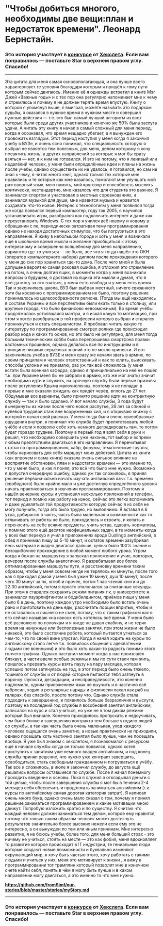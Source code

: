 # "Чтобы добиться многого, необходимы две вещи:план и недостаток времени". Леонард Бернстайн. 

### Это история участвует в [конкурсе](http://mystory.hexlet.io/) от [Хекслета](https://ru.hexlet.io/). Если вам понравилось — поставьте Star в верхнем правом углу. Спасибо!

---
 
   Эта цитата для меня самая основополагающая, и она лучше всего характеризует те условия благодаря которым я пришёл к тому пути которым сейчас двигаюсь. Именно её я однажды встретил в книге Мэг Джей «Важные годы» и с тех пор она регулярно напоминает мне к чему я стремлюсь и почему я не должен терять время впустую.
	Книгу о которой я упомянул выше, я выиграл, можете называть это подарком судьбы, я оказался в нужное время в нужном месте и совершил нужные действия — т.е. это был самый лучший алгоритм из всех которые были среди других участников и конечно же 50% была заслуга удачи.
	А читать эту книгу я начал в самый сложный для меня период, когда я осознавал, что время нещадно убегает, а я вынужден его провожать взглядом. Этот период наступил у меня когда я закончил учебу в ВУЗе, и очень ясно понимал, что специальность которую я выбрал не является тем полезным, для меня, делом которому я хочу посвятить жизнь, а других направлений за которые я мог бы сразу взяться — нет, я к ним не готовился. И это не потому, что я ленивый или недалёкий человек, у меня были определённые идеи и планы на жизнь после учебы, однако осуществить их не удалось, я готовился, но сам не знал к чему, я читал много книг, однако только тех которые мне нравились и те которые как мне казалось, помогают мне улучшать мой разговорный язык, мою память, мой кругозор и способность мыслить критически, нестандартно, мне казалось что для студента это важнее. Я занимался спортом и участвовал в местных соревнованиях, и занимался музыкой для души, мне нравится музыка и нравится создавать что-то новое.
	Интерес к технологиям у меня появился тогда же когда появился первый компьютер, году так 2005, я научился устанавливать игры, разобрался как подключить интернет и даже как переустановить Windows. С тех пор я учился всё новому и новому в обращении с пк, периодически затрагивая тему программирования однако не находя достаточных стимулов, что бы погрузиться в это направление. Я живу в небольшом городе и хоть у меня и возникали ещё в школьное время мысли и желание приобщиться к этому интересному и совершенно волшебному для меня направлению, вариантов где-то учиться — не было, все что я тогда нашёл это ОКН (оператор компьютерного набора) диплом после прохождения которого у меня до сих пор храниться где-то дома. После чего мной и была допущена вероятно самая роковая ошибка, я отложил это стремление на потом, в очень долгий ящик, в моменты когда у меня возникали вопросы о будущем, я доставал из ящика эти мысли и думал, что я всегда могу за это взяться, у меня есть свобода и у меня есть время. Так и закончилась школа, ВУЗ был выбран местный, ничего связанного хотя бы косвенно с программированием не было, поэтому решение принималось из целесообразности региона. (Тогда мы ещё находились в составе Украины и все перспективы были ехать только в столицу, или крупные города, что было финансово невозможным).
	Во время учёбы продолжалась устоявшаяся мантра, и я искал какую то мотивацию, при этом я хотел разобраться в той профессии которую выбрал и старался проникнуться и стать специалистом. Я пробовал читать какую то литературу по программированию смотрел ролики где происходил разбор кода и каких то основ, но это было не регулярно, для меня тогда большим техническим хобби была перепрошивка смартфона правки кастомных прошивок, однако делалось все по инструкциям и в принципе никаких серьёзных знаний это не могло принести.
	И вот закончилась учеба в ВУЗЕ и меня сразу же начали звать в армию, по своим принципам я человек ответственный и как то юлить, выискивать способы уклона я не приемлю, раз уж так всё сложилось (у меня кстати была военная кафедра, однако я принципиально на неё не пошёл т.к. при Украине меня бы не забрали в армию, кто же мог знать) значит необходимо идти и служить, на срочную службу были первые призывы после вступления Крыма малочисленны, поэтому я не попадал в первые и мне сказали ожидать как придёт черёд, вплоть до 27 лет. Обдумывая все варианты, было принято решение идти на контрактную службу — так и было сделано. И вот начало службы, 3 года будут вычеркнуты из жизни после чего новое распутье, 26 лет за спиной и нулевой трудовой стаж вне вооруженных сил, и я открываю книжку с которой и начал свой рассказ. У меня тогда были очень своеобразные ощущения внутри, я понимал что служба будет препятствовать любой учёбе и если я позволю себе хоть немного деградировать там, то потом будет гораздо труднее. Поэтому в первый год я взял себя в руки и решил, что необходимо совершить уже наконец тот выбор и вопреки любым препятствиям двигаться в его направлении. Я перечитывал статьи по программированию, хабр, форумы, тематические группы, чтобы нарисовать для себя маршрут моих действий. Цитата из книги (как впрочем и сама книга) оказала очень сильное влияние на восприятие обстановки, план и недостаток времени — это именно то, что у меня было, и как я понял, это всё что было мне нужно.
	Возможно я допустил очередную ошибку, однако уж так сложилось, я принял решение первоначально начать изучать английский язык т.к. времени (свободного) было крайне мало и уже достигнув определённого уровня начать практиковаться в изучении программирования. Поэтому я нашёл вечерние курсы и установил несколько приложений в телефон, тот период я помню как работу на износ, сейчас это легко вспоминать и даже удивляться той продуктивности которую сейчас я из себя не могу получить, тогда это было трудно, но выполнимо. Я вставал в 6 утра, добирался в часть, часть была маленькая и возможности как то отлынивать от работы не было, приходилось и строить, и копать и переносить на себе всякие предметы, учить устав, сдавать нормативы, и помимо этого ещё десяток неофициальных задач, в те моменты когда у всех был перекур я учил в приложениях вроде Duolingo английский, в обед я принимал пищу за 5-10 минут, и остаток времени зазубривал весь материал и жадно двигался дальше, целью было 100% знание и безошибочное прохождение в любой момент любого урока. Утром когда я бежал на маршрутку я запускал приложение и учил, повторял, вечером после службы аналогично. Я разрабатывал все более оптимизированные маршруты пути, и расстановку времени таким образом, чтобы у меня совсем негде не терялось ни минуты, после того как я приходил домой у меня был ужин 10 минут, душ 10 минут, после чего 30 минут за пк, ютюб и прочее, потом 1 час чтения книги и до 22:30 английский, потом я просто отключался за считанные секунды. При этом я старался сохранять режим питания т.к. в университете я  занимался пауэрлифтингом и бодибилдингом, приёмов пищи у меня было 6 в день, поэтому каждое утро необходимо было встать очень рано и приготовить на день еды, рассчитать порции впритык, чтобы и не оставалось и лишнего не съел, потому, что с таким графиком как я его сейчас называю «на износ» есть хотелось всё время. У меня было всё разложено по полочкам и я нигде не давал слабину, и не терял время на ненужные или бесполезные занятия, при этом жизни не было никакой, это было состояние робота, который пытается угнаться за чем-то, что по своей вине упустил. Когда я начал ходить на курсы по английскому стало легче т.к. появилось общение с адекватными людьми (не военными) и это было хоть какая-то радость помимо этого гончего графика. Однако наступил момент когда у нас произошёл блэкаут, в части ввели особые режимы и мы по сути стали там жить, пришлось прервать курсы взять паузу на пару месяцев, которая успешно потом затянулась на год, в этот период было очень тяжело, тошнило от службы и от людей которые пытаются тебя затянуть в воронку глупости, деградации, и несправедливости, это конечно надломило, одним приложением язык не выучить и я частично всё забросил, ходил в регулярные наряды и физически пахал как раб на галерах, без спасибо, просто потому что.
	Однако служба стала подходить к завершению, и появилось больше безразличия и выслуги, поэтому на последний год службы я возобновил занятия английским, записался на курс и стал учиться, но уже не в том диком режиме который был вначале. Конечно приходилось пропускать и недоучивать, чем было ближе к завершению контракта тем больше уходило людей со службы, а так как часть была очень маленькая, уход каждого человека ощущался очень заметно, а новые практически не приходили, однако посещать хоть частично занятия было лучше, чем не посещать вообще. Я уже был знаком с хекслетом, я познакомился с ресурсом ещё в начале службы когда он только появился, однако хотел приступить к занятиям уже немного владея английским, и под конец службы принял решение, что нужно уже контракт завершить, освободиться, стать свободным гражданином и погружаться в учёбу.
	Так все и сложилось, в июле я закончил службу, до августа ещё решались вопросы оставшиеся по службе. После я начал понемногу проходить введение и основы. Пока я служил я откладывал деньги с той целью, чтобы после завершения службы я мог бы в течении 2-4 месяцев себя обеспечить и продолжать заниматься английским (т.к. курсы по английскому самая дорогая категория затрат). 
	Я написал очень много букв, однако очень мало сказал о том, почему я принял решение заниматься программированием и какие мотивации мною движут. Попробую изложить кратко и по существу. Я считаю что каждый человек должен заниматься тем делом, которое ему нравится, потому что только таким образом человек может достигнуть результатов значительно более высоких нежели если ему это не интересно, а он вынужден по тем или иным причинам. Мне интересно развитие, я не боюсь учебы, более того, для меня больший страх - это ничему не учиться, стоять на месте — это как фобия, меня вдохновляет то развитие которое происходит в IT индустрии, те гениальные люди которые создают новые возможности и буквально изменяют окружающий мир, я хочу быть частью этого, хочу работать с такими людьми и учиться у них, меня это мотивирует к жизни , я вижу в программировании тот трамплин который позволит мне в конечном счете найти себя, понять в чём я могу быть лучше и в каком направлении могу двигаться, а это именно то что мне нужно. 
 



**https://github.com/fromSimf/our-stories/blob/master/stories/myStory.md**

---

### Это история участвует в [конкурсе](http://mystory.hexlet.io/) от [Хекслета](https://ru.hexlet.io/). Если вам понравилось — поставьте Star в верхнем правом углу. Спасибо!
